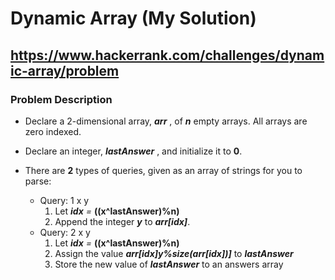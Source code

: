 # Dynamic Array (My Solution)

## https://www.hackerrank.com/challenges/dynamic-array/problem

### Problem Description

- Declare a 2-dimensional array, _**arr**_ , of _**n**_ empty arrays. All arrays are zero indexed.

- Declare an integer, _**lastAnswer**_ , and initialize it to **0**.

- There are **2** types of queries, given as an array of strings for you to parse:
  - Query: 1 x y
    1. Let _**idx**_ _=_ **((x^lastAnswer)%n)**
    2. Append the integer _**y**_ to _**arr[idx]**_.
  - Query: 2 x y
    1. Let _**idx**_ _=_ **((x^lastAnswer)%n)**
    2. Assign the value _**arr[idx]y%size(arr[idx])]**_ to _**lastAnswer**_
    3. Store the new value of _**lastAnswer**_ to an answers array
